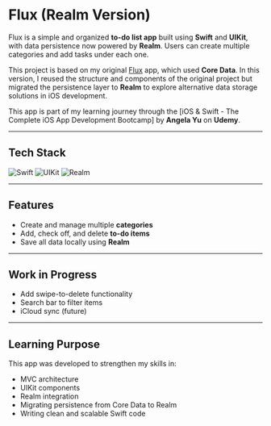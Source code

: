 # Flux (Realm Version)

Flux is a simple and organized **to-do list app** built using **Swift** and **UIKit**, with data persistence now powered by **Realm**. Users can create multiple categories and add tasks under each one.

This project is based on my original [Flux](https://github.com/vasquesandre/Flux) app, which used **Core Data**. In this version, I reused the structure and components of the original project but migrated the persistence layer to **Realm** to explore alternative data storage solutions in iOS development.

This app is part of my learning journey through the [iOS & Swift - The Complete iOS App Development Bootcamp] by **Angela Yu** on **Udemy**.

---

## Tech Stack

![Swift](https://img.shields.io/badge/Swift-FA7343?logo=swift&logoColor=white&style=for-the-badge)
![UIKit](https://img.shields.io/badge/UIKit-000000?logo=apple&logoColor=white&style=for-the-badge)
![Realm](https://img.shields.io/badge/Realm-512BD4?logo=realm&logoColor=white&style=for-the-badge)

---

## Features

- Create and manage multiple **categories**
- Add, check off, and delete **to-do items**
- Save all data locally using **Realm**

---

## Work in Progress

- Add swipe-to-delete functionality
- Search bar to filter items
- iCloud sync (future)

---

## Learning Purpose

This app was developed to strengthen my skills in:
- MVC architecture
- UIKit components
- Realm integration
- Migrating persistence from Core Data to Realm
- Writing clean and scalable Swift code
